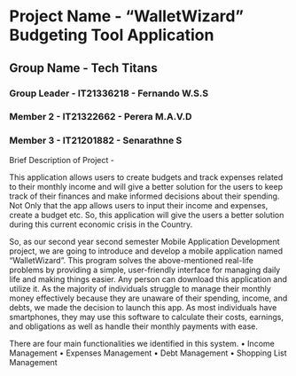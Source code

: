 # Project Name - “WalletWizard” Budgeting Tool Application
## Group Name - Tech Titans
### Group Leader - IT21336218 - Fernando W.S.S
### Member 2 - IT21322662 - Perera M.A.V.D
### Member 3 - IT21201882 - Senarathne S

Brief Description of Project -

This application allows users to create budgets and track expenses related to their monthly income 
and will give a better solution for the users to keep track of their finances and make informed 
decisions about their spending. Not Only that the app allows users to input their income and 
expenses, create a budget etc. So, this application will give the users a better solution during this 
current economic crisis in the Country.

So, as our second year second semester Mobile Application Development project, we are going to 
introduce and develop a mobile application named “WalletWizard”. This program solves the 
above-mentioned real-life problems by providing a simple, user-friendly interface for managing 
daily life and making things easier. Any person can download this application and utilize it.
As the majority of individuals struggle to manage their monthly money effectively because they 
are unaware of their spending, income, and debts, we made the decision to launch this app. As 
most individuals have smartphones, they may use this software to calculate their costs, earnings, 
and obligations as well as handle their monthly payments with ease.

There are four main functionalities we identified in this system.
• Income Management
• Expenses Management
• Debt Management
• Shopping List Management
